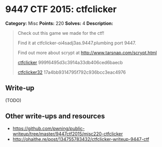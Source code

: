 # 9447 CTF 2015: ctfclicker

**Category:** Misc
**Points:** 220
**Solves:** 4
**Description:**

>  Check out this game we made for the ctf!
> 
>  Find it at ctfclicker-oi4sadj3as.9447.plumbing port 9447.
> 
>  Find out more about scrypt at <http://www.tarsnap.com/scrypt.html>
> 
>  [ctfclicker](./ctfclicker-999f6495d3c3914a33db406ced6baecb)  999f6495d3c3914a33db406ced6baecb
> 
>  [ctfclicker32](./ctfclicker32-17a4bb9314795f792c936bcc3eac4976)  17a4bb9314795f792c936bcc3eac4976


## Write-up

(TODO)

## Other write-ups and resources

* <https://github.com/pwning/public-writeup/tree/master/9447ctf2015/misc220-ctfclicker>
* <http://ohaithe.re/post/134755783432/ctfclicker-writeup-9447-ctf>

